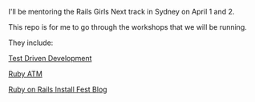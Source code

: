 I'll be mentoring the Rails Girls Next track in Sydney on April 1 and 2.

This repo is for me to go through the workshops that we will be running.

They include:

[Test Driven Development][tdd]

[Ruby ATM][atm]

[Ruby on Rails Install Fest Blog][blog]

[tdd]: http://guides.railsgirls.com/test-driven-development
[atm]: http://guides.railsgirls.com/ruby-atm
[blog]: http://railsinstallfest.org/guides/installfest42/getting_started/
